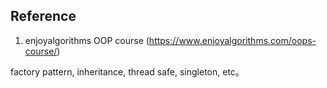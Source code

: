 ## Reference
1) enjoyalgorithms OOP course (https://www.enjoyalgorithms.com/oops-course/)

factory pattern, inheritance, thread safe, singleton, etc。



